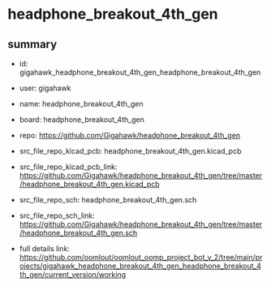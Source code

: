 # headphone_breakout_4th_gen
 
## summary 
* id: gigahawk_headphone_breakout_4th_gen_headphone_breakout_4th_gen
* user: gigahawk
* name: headphone_breakout_4th_gen
* board: headphone_breakout_4th_gen
* repo: https://github.com/Gigahawk/headphone_breakout_4th_gen
* src_file_repo_kicad_pcb: headphone_breakout_4th_gen.kicad_pcb
* src_file_repo_kicad_pcb_link: https://github.com/Gigahawk/headphone_breakout_4th_gen/tree/master/headphone_breakout_4th_gen.kicad_pcb


* src_file_repo_sch: headphone_breakout_4th_gen.sch
* src_file_repo_sch_link: https://github.com/Gigahawk/headphone_breakout_4th_gen/tree/master/headphone_breakout_4th_gen.sch
* full details link: https://github.com/oomlout/oomlout_oomp_project_bot_v_2/tree/main/projects/gigahawk_headphone_breakout_4th_gen_headphone_breakout_4th_gen/current_version/working  







